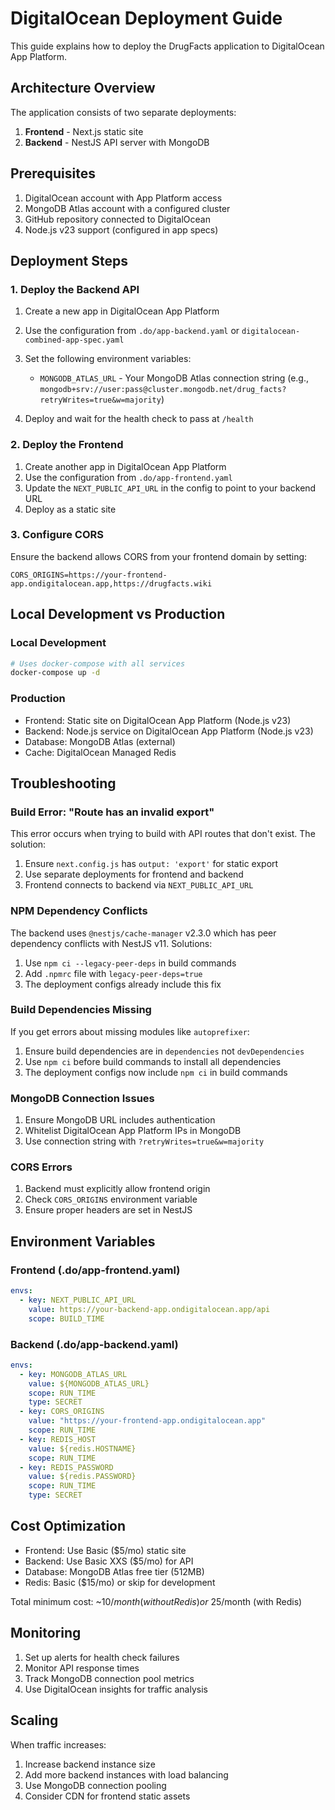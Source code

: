 # DigitalOcean Deployment Guide

This guide explains how to deploy the DrugFacts application to DigitalOcean App Platform.

## Architecture Overview

The application consists of two separate deployments:
1. **Frontend** - Next.js static site
2. **Backend** - NestJS API server with MongoDB

## Prerequisites

1. DigitalOcean account with App Platform access
2. MongoDB Atlas account with a configured cluster
3. GitHub repository connected to DigitalOcean
4. Node.js v23 support (configured in app specs)

## Deployment Steps

### 1. Deploy the Backend API

1. Create a new app in DigitalOcean App Platform
2. Use the configuration from `.do/app-backend.yaml` or `digitalocean-combined-app-spec.yaml`
3. Set the following environment variables:
   - `MONGODB_ATLAS_URL` - Your MongoDB Atlas connection string (e.g., `mongodb+srv://user:pass@cluster.mongodb.net/drug_facts?retryWrites=true&w=majority`)
   
4. Deploy and wait for the health check to pass at `/health`

### 2. Deploy the Frontend

1. Create another app in DigitalOcean App Platform
2. Use the configuration from `.do/app-frontend.yaml`
3. Update the `NEXT_PUBLIC_API_URL` in the config to point to your backend URL
4. Deploy as a static site

### 3. Configure CORS

Ensure the backend allows CORS from your frontend domain by setting:
```
CORS_ORIGINS=https://your-frontend-app.ondigitalocean.app,https://drugfacts.wiki
```

## Local Development vs Production

### Local Development
```bash
# Uses docker-compose with all services
docker-compose up -d
```

### Production
- Frontend: Static site on DigitalOcean App Platform (Node.js v23)
- Backend: Node.js service on DigitalOcean App Platform (Node.js v23)
- Database: MongoDB Atlas (external)
- Cache: DigitalOcean Managed Redis

## Troubleshooting

### Build Error: "Route has an invalid export"

This error occurs when trying to build with API routes that don't exist. The solution:
1. Ensure `next.config.js` has `output: 'export'` for static export
2. Use separate deployments for frontend and backend
3. Frontend connects to backend via `NEXT_PUBLIC_API_URL`

### NPM Dependency Conflicts

The backend uses `@nestjs/cache-manager` v2.3.0 which has peer dependency conflicts with NestJS v11. Solutions:
1. Use `npm ci --legacy-peer-deps` in build commands
2. Add `.npmrc` file with `legacy-peer-deps=true`
3. The deployment configs already include this fix

### Build Dependencies Missing

If you get errors about missing modules like `autoprefixer`:
1. Ensure build dependencies are in `dependencies` not `devDependencies`
2. Use `npm ci` before build commands to install all dependencies
3. The deployment configs now include `npm ci` in build commands

### MongoDB Connection Issues

1. Ensure MongoDB URL includes authentication
2. Whitelist DigitalOcean App Platform IPs in MongoDB
3. Use connection string with `?retryWrites=true&w=majority`

### CORS Errors

1. Backend must explicitly allow frontend origin
2. Check `CORS_ORIGINS` environment variable
3. Ensure proper headers are set in NestJS

## Environment Variables

### Frontend (.do/app-frontend.yaml)
```yaml
envs:
  - key: NEXT_PUBLIC_API_URL
    value: https://your-backend-app.ondigitalocean.app/api
    scope: BUILD_TIME
```

### Backend (.do/app-backend.yaml)
```yaml
envs:
  - key: MONGODB_ATLAS_URL
    value: ${MONGODB_ATLAS_URL}
    scope: RUN_TIME
    type: SECRET
  - key: CORS_ORIGINS
    value: "https://your-frontend-app.ondigitalocean.app"
    scope: RUN_TIME
  - key: REDIS_HOST
    value: ${redis.HOSTNAME}
    scope: RUN_TIME
  - key: REDIS_PASSWORD
    value: ${redis.PASSWORD}
    scope: RUN_TIME
    type: SECRET
```

## Cost Optimization

- Frontend: Use Basic ($5/mo) static site
- Backend: Use Basic XXS ($5/mo) for API
- Database: MongoDB Atlas free tier (512MB)
- Redis: Basic ($15/mo) or skip for development

Total minimum cost: ~$10/month (without Redis) or ~$25/month (with Redis)

## Monitoring

1. Set up alerts for health check failures
2. Monitor API response times
3. Track MongoDB connection pool metrics
4. Use DigitalOcean insights for traffic analysis

## Scaling

When traffic increases:
1. Increase backend instance size
2. Add more backend instances with load balancing
3. Use MongoDB connection pooling
4. Consider CDN for frontend static assets